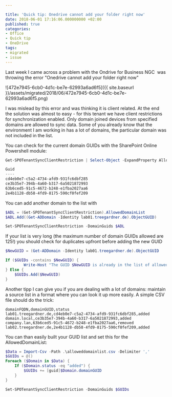 ```yaml
---

title: 'Quick tip: Onedrive cannot add your folder right now'
date: 2018-06-01 17:16:06.000000000 +02:00
published: true
categories:
- Office
- Quick tip
- OneDrive
tags:
- migrated
- issue
---
```


Last week I came across a problem with the Ondrive for Business NGC  was throwing the error "Onedrive cannot add your folder right now"

![472e7945-6cb0-4d1c-be7e-62993a6ad6f5]({{ site.baseurl }}/assets/migrated/2018/06/472e7945-6cb0-4d1c-be7e-62993a6ad6f5.png)

I was mislead by this error and was thinking it is client related. At the end the solution was almost to easy - for this tenant we have client restrictions for synchronization enabled. Only domain joined devices from specified domains are allowed to sync data. Some of you already know that the environment I am working in has a lot of domains, the particular domain was not included in the list.

You can check for the current domain GUIDs with the SharePoint Online Powershell module:

```powershell 
Get-SPOTenantSyncClientRestriction | Select-Object -ExpandProperty AllowedDomainList

Guid  
----  
cd4eb0e7-c5a2-4734-afd9-931fc6dbf285  
ce3b35e7-394b-4a60-b317-6a5021872993  
63b6ced5-91c5-4672-b248-e1fba2027aa6  
2e4b1128-db58-4fd9-8175-590cf0fef209  
``` 

You can add another domain to the list with

```powershell 
$ADL = (Get-SPOTenantSyncClientRestriction).AllowedDomainList  
$ADL.Add((Get-ADDomain -Identity lab01.treegardner.de).ObjectGUID)

Set-SPOTenantSyncClientRestriction -DomainGuids $ADL
```

If your list is very long (the maximum number of domain GUIDs allowed are 125!) you should check for duplicates upfront before adding the new GUID

```powershell
$NewGUID = (Get-ADDomain -Identity lab01.treegardner.de).ObjectGUID

If ($GUIDs -contains $NewGUID) {  
    	Write-Host "The GUID $NewGUID is already in the list of allowed domains!"  
} Else {  
    $GUIDs.Add($NewGUID)  
}
```

Another tipp I can give you if you are dealing with a lot of domains: maintain a source list in a format where you can look it up more easily. A simple CSV file should do the trick:

```csv
domainFQDN,domainGUID,status  
lab01.treegardner.de,cd4eb0e7-c5a2-4734-afd9-931fc6dbf285,added  
domain.local,ce3b35e7-394b-4a60-b317-6a5021872993,added  
company.lan,63b6ced5-91c5-4672-b248-e1fba2027aa6,removed  
lab02.treegardner.de,2e4b1128-db58-4fd9-8175-590cf0fef209,added
```

You can than easily built your GUID list and set this for the AllowedDomainList:

```powershell
$Data = Import-Csv -Path .\alloweddomainlist.csv -Delimiter ','  
$GUIDs = @()  
Foreach ($Domain in $Data) {  
    If ($Domain.status -eq "added") {  
        $GUIDs += [guid]$Domain.domainGUID  
    }  
}

Set-SPOTenantSyncClientRestriction -DomainGuids $GUIDs
```